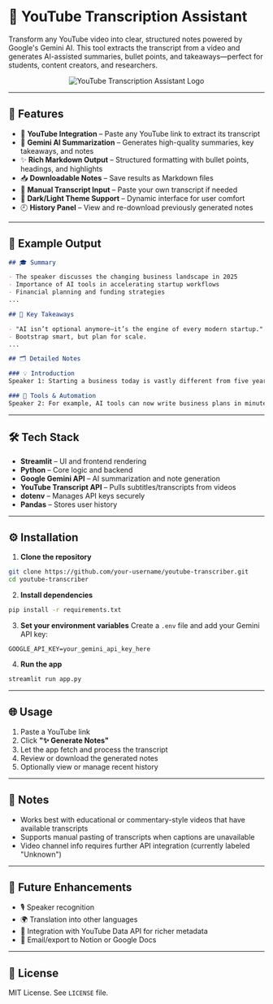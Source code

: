 # 📝 YouTube Transcription Assistant

Transform any YouTube video into clear, structured notes powered by Google's Gemini AI. This tool extracts the transcript from a video and generates AI-assisted summaries, bullet points, and takeaways—perfect for students, content creators, and researchers.

<p align="center">
  <img src="https://img.icons8.com/color/96/000000/youtube-play.png" alt="YouTube Transcription Assistant Logo">
</p>

---

## 🚀 Features

* 🎥 **YouTube Integration** – Paste any YouTube link to extract its transcript
* 🧠 **Gemini AI Summarization** – Generates high-quality summaries, key takeaways, and notes
* ✨ **Rich Markdown Output** – Structured formatting with bullet points, headings, and highlights
* 📥 **Downloadable Notes** – Save results as Markdown files
* 📜 **Manual Transcript Input** – Paste your own transcript if needed
* 🌙 **Dark/Light Theme Support** – Dynamic interface for user comfort
* 🕘 **History Panel** – View and re-download previously generated notes

---

## 📸 Example Output

```markdown
## 🎓 Summary

- The speaker discusses the changing business landscape in 2025
- Importance of AI tools in accelerating startup workflows
- Financial planning and funding strategies
...

## 🔑 Key Takeaways

- "AI isn’t optional anymore—it’s the engine of every modern startup."
- Bootstrap smart, but plan for scale.
...

## 🗂 Detailed Notes

### 💡 Introduction
Speaker 1: Starting a business today is vastly different from five years ago...

### 🤖 Tools & Automation
Speaker 2: For example, AI tools can now write business plans in minutes...
```

---

## 🛠️ Tech Stack

* **Streamlit** – UI and frontend rendering
* **Python** – Core logic and backend
* **Google Gemini API** – AI summarization and note generation
* **YouTube Transcript API** – Pulls subtitles/transcripts from videos
* **dotenv** – Manages API keys securely
* **Pandas** – Stores user history

---

## ⚙️ Installation

1. **Clone the repository**

```bash
git clone https://github.com/your-username/youtube-transcriber.git
cd youtube-transcriber
```

2. **Install dependencies**

```bash
pip install -r requirements.txt
```

3. **Set your environment variables**
   Create a `.env` file and add your Gemini API key:

```env
GOOGLE_API_KEY=your_gemini_api_key_here
```

4. **Run the app**

```bash
streamlit run app.py
```

---

## 🌐 Usage

1. Paste a YouTube link
2. Click **"✨ Generate Notes"**
3. Let the app fetch and process the transcript
4. Review or download the generated notes
5. Optionally view or manage recent history

---

## 📌 Notes

* Works best with educational or commentary-style videos that have available transcripts
* Supports manual pasting of transcripts when captions are unavailable
* Video channel info requires further API integration (currently labeled "Unknown")

---

## 🧠 Future Enhancements

* 🎙️ Speaker recognition
* 🌍 Translation into other languages
* 🔗 Integration with YouTube Data API for richer metadata
* 📧 Email/export to Notion or Google Docs

---

## 📄 License

MIT License. See `LICENSE` file.


